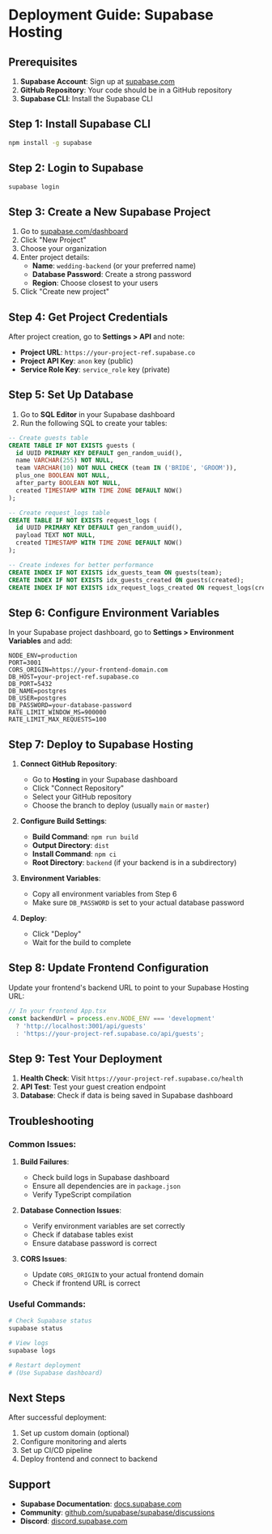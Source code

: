 # Deployment Guide: Supabase Hosting

## Prerequisites

1. **Supabase Account**: Sign up at [supabase.com](https://supabase.com)
2. **GitHub Repository**: Your code should be in a GitHub repository
3. **Supabase CLI**: Install the Supabase CLI

## Step 1: Install Supabase CLI

```bash
npm install -g supabase
```

## Step 2: Login to Supabase

```bash
supabase login
```

## Step 3: Create a New Supabase Project

1. Go to [supabase.com/dashboard](https://supabase.com/dashboard)
2. Click "New Project"
3. Choose your organization
4. Enter project details:
   - **Name**: `wedding-backend` (or your preferred name)
   - **Database Password**: Create a strong password
   - **Region**: Choose closest to your users
5. Click "Create new project"

## Step 4: Get Project Credentials

After project creation, go to **Settings > API** and note:
- **Project URL**: `https://your-project-ref.supabase.co`
- **Project API Key**: `anon` key (public)
- **Service Role Key**: `service_role` key (private)

## Step 5: Set Up Database

1. Go to **SQL Editor** in your Supabase dashboard
2. Run the following SQL to create your tables:

```sql
-- Create guests table
CREATE TABLE IF NOT EXISTS guests (
  id UUID PRIMARY KEY DEFAULT gen_random_uuid(),
  name VARCHAR(255) NOT NULL,
  team VARCHAR(10) NOT NULL CHECK (team IN ('BRIDE', 'GROOM')),
  plus_one BOOLEAN NOT NULL,
  after_party BOOLEAN NOT NULL,
  created TIMESTAMP WITH TIME ZONE DEFAULT NOW()
);

-- Create request_logs table
CREATE TABLE IF NOT EXISTS request_logs (
  id UUID PRIMARY KEY DEFAULT gen_random_uuid(),
  payload TEXT NOT NULL,
  created TIMESTAMP WITH TIME ZONE DEFAULT NOW()
);

-- Create indexes for better performance
CREATE INDEX IF NOT EXISTS idx_guests_team ON guests(team);
CREATE INDEX IF NOT EXISTS idx_guests_created ON guests(created);
CREATE INDEX IF NOT EXISTS idx_request_logs_created ON request_logs(created);
```

## Step 6: Configure Environment Variables

In your Supabase project dashboard, go to **Settings > Environment Variables** and add:

```
NODE_ENV=production
PORT=3001
CORS_ORIGIN=https://your-frontend-domain.com
DB_HOST=your-project-ref.supabase.co
DB_PORT=5432
DB_NAME=postgres
DB_USER=postgres
DB_PASSWORD=your-database-password
RATE_LIMIT_WINDOW_MS=900000
RATE_LIMIT_MAX_REQUESTS=100
```

## Step 7: Deploy to Supabase Hosting

1. **Connect GitHub Repository**:
   - Go to **Hosting** in your Supabase dashboard
   - Click "Connect Repository"
   - Select your GitHub repository
   - Choose the branch to deploy (usually `main` or `master`)

2. **Configure Build Settings**:
   - **Build Command**: `npm run build`
   - **Output Directory**: `dist`
   - **Install Command**: `npm ci`
   - **Root Directory**: `backend` (if your backend is in a subdirectory)

3. **Environment Variables**:
   - Copy all environment variables from Step 6
   - Make sure `DB_PASSWORD` is set to your actual database password

4. **Deploy**:
   - Click "Deploy"
   - Wait for the build to complete

## Step 8: Update Frontend Configuration

Update your frontend's backend URL to point to your Supabase Hosting URL:

```typescript
// In your frontend App.tsx
const backendUrl = process.env.NODE_ENV === 'development'
  ? 'http://localhost:3001/api/guests'
  : 'https://your-project-ref.supabase.co/api/guests';
```

## Step 9: Test Your Deployment

1. **Health Check**: Visit `https://your-project-ref.supabase.co/health`
2. **API Test**: Test your guest creation endpoint
3. **Database**: Check if data is being saved in Supabase dashboard

## Troubleshooting

### Common Issues:

1. **Build Failures**:
   - Check build logs in Supabase dashboard
   - Ensure all dependencies are in `package.json`
   - Verify TypeScript compilation

2. **Database Connection Issues**:
   - Verify environment variables are set correctly
   - Check if database tables exist
   - Ensure database password is correct

3. **CORS Issues**:
   - Update `CORS_ORIGIN` to your actual frontend domain
   - Check if frontend URL is correct

### Useful Commands:

```bash
# Check Supabase status
supabase status

# View logs
supabase logs

# Restart deployment
# (Use Supabase dashboard)
```

## Next Steps

After successful deployment:
1. Set up custom domain (optional)
2. Configure monitoring and alerts
3. Set up CI/CD pipeline
4. Deploy frontend and connect to backend

## Support

- **Supabase Documentation**: [docs.supabase.com](https://docs.supabase.com)
- **Community**: [github.com/supabase/supabase/discussions](https://github.com/supabase/supabase/discussions)
- **Discord**: [discord.supabase.com](https://discord.supabase.com)

